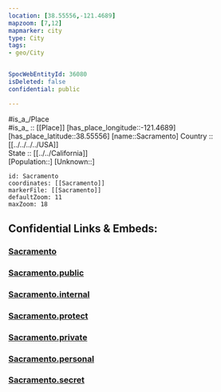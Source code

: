 ```yaml
---
location: [38.55556,-121.4689] 
mapzoom: [7,12] 
mapmarker: city 
type: City
tags:
- geo/City


SpocWebEntityId: 36080
isDeleted: false
confidential: public

---
```

#is_a_/Place  
#is_a_ :: [[Place]] 
[has_place_longitude::-121.4689] 
[has_place_latitude::38.55556] 
[name::Sacramento] 
Country :: [[../../../../USA]]  
State :: [[../../California]]  
[Population::] 
[Unknown::] 


```leaflet
id: Sacramento
coordinates: [[Sacramento]] 
markerFile: [[Sacramento]] 
defaultZoom: 11 
maxZoom: 18
```


## Confidential Links & Embeds: 

### [Sacramento](/_Standards/Earth/Continent/America~North/USA/USA~Pacific/California/counties~California/Sacramento,County/cities~Sacramento/Sacramento.md) 

### [Sacramento.public](/_public/Earth/Continent/America~North/USA/USA~Pacific/California/counties~California/Sacramento,County/cities~Sacramento/Sacramento.public.md) 

### [Sacramento.internal](/_internal/Earth/Continent/America~North/USA/USA~Pacific/California/counties~California/Sacramento,County/cities~Sacramento/Sacramento.internal.md) 

### [Sacramento.protect](/_protect/Earth/Continent/America~North/USA/USA~Pacific/California/counties~California/Sacramento,County/cities~Sacramento/Sacramento.protect.md) 

### [Sacramento.private](/_private/Earth/Continent/America~North/USA/USA~Pacific/California/counties~California/Sacramento,County/cities~Sacramento/Sacramento.private.md) 

### [Sacramento.personal](/_personal/Earth/Continent/America~North/USA/USA~Pacific/California/counties~California/Sacramento,County/cities~Sacramento/Sacramento.personal.md) 

### [Sacramento.secret](/_secret/Earth/Continent/America~North/USA/USA~Pacific/California/counties~California/Sacramento,County/cities~Sacramento/Sacramento.secret.md)

